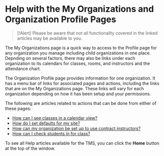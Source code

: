 # Help with the My Organizations and Organization Profile Pages

> [!Alert] Please be aware that not all functionality covered in the linked articles may be available to you.

The My Organizations page is a quick way to access to the Profile page for any organization you manage including child organizations in one place. Depnding on several factors, there may also be links under each organization to its calendars for classes, rooms, and instructors and the attendance chart.  

The Organization Profile page provides information for one organization. It has a menu bar of links for associated pages and actions, including the links that are on the My Organizations page. These links will vary for each organization depending on how it has been setup and your permissions. 

The following are articles related to actions that can be done from either of these pages:

- [How can I see classes in a calendar view?](../tms-administrators/classes/schedule/see-classes-in-calendar-view.md)
- [How do I set defaults for my site?](../tms-administrators/tms-fundamentals/set-defaults.md)
- [How can my organization be set up to use contract instructors?](../tms-administrators/users/instructor-management/set-up-organization-to-use-contract-instructors.md)
- [How can I check students in for class?](../tms-administrators/classes/enrollments-roster/check-in-students-for-class.md)

To see all Help articles available for the TMS, you can click the **Home** button at the top of the window.

